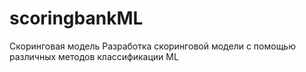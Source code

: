 # scoringbankML
Скоринговая модель
Разработка скоринговой модели с помощью различных методов классификации ML
